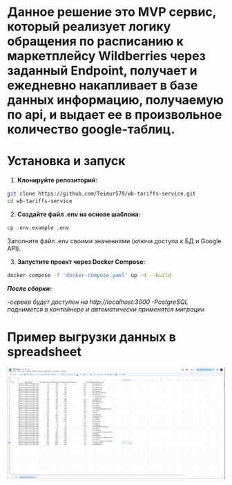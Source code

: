 # Данное решение это MVP сервис, который реализует логику обращения по расписанию к маркетплейсу Wildberries через заданный Endpoint, получает и ежедневно накапливает в базе данных информацию, получаемую по api, и выдает ее в произвольное количество google-таблиц.

# Установка и запуск
1. **Клонируйте репозиторий:**

```bash
git clone https://github.com/Teimur579/wb-tariffs-service.git
cd wb-tariffs-service
```

2. **Создайте файл .env на основе шаблона:**

```bash
cp .env.example .env
```
Заполните файл .env своими значениями (ключи доступа к БД и Google API).

3. **Запустите проект через Docker Compose:**

```bash
docker compose -f 'docker-compose.yaml' up -d --build
```

***После сборки:***

*-сервер будет доступен на http://localhost:3000*
*-PostgreSQL поднимется в контейнере и автоматически применятся миграции*

# Пример выгрузки данных в spreadsheet
![Скриншот пример](screenshot.png)